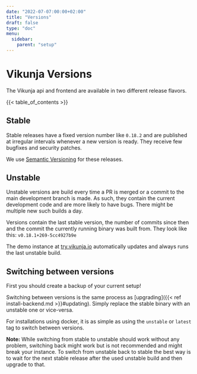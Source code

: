 ```yaml
---
date: "2022-07-07:00:00+02:00"
title: "Versions"
draft: false
type: "doc"
menu:
  sidebar:
    parent: "setup"
---
```


# Vikunja Versions

The Vikunja api and frontend are available in two different release flavors.

{{< table_of_contents >}}

## Stable

Stable releases have a fixed version number like `0.18.2` and are published at irregular intervals whenever a new version is ready.
They receive few bugfixes and security patches.

We use [Semantic Versioning](#) for these releases.

## Unstable

Unstable versions are build every time a PR is merged or a commit to the main development branch is made.
As such, they contain the current development code and are more likely to have bugs.
There might be multiple new such builds a day.

Versions contain the last stable version, the number of commits since then and the commit the currently running binary was built from.
They look like this: `v0.18.1+269-5cc4927b9e`

The demo instance at [try.vikunja.io](https://try.vikunja.io) automatically updates and always runs the last unstable build.

## Switching between versions

First you should create a backup of your current setup!

Switching between versions is the same process as [upgrading]({{< ref install-backend.md >}}#updating).
Simply replace the stable binary with an unstable one or vice-versa.

For installations using docker, it is as simple as using the `unstable` or `latest` tag to switch between versions.

**Note:** While switching from stable to unstable should work without any problem, switching back might work but is not recommended and might break your instance.
To switch from unstable back to stable the best way is to wait for the next stable release after the used unstable build and then upgrade to that.

